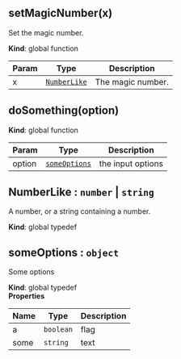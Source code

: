 <a name="setMagicNumber"></a>

## setMagicNumber(x)
Set the magic number.

**Kind**: global function  

| Param | Type | Description |
| --- | --- | --- |
| x | [<code>NumberLike</code>](#NumberLike) | The magic number. |

<a name="doSomething"></a>

## doSomething(option)
**Kind**: global function  

| Param | Type | Description |
| --- | --- | --- |
| option | [<code>someOptions</code>](#someOptions) | the input options |

<a name="NumberLike"></a>

## NumberLike : <code>number</code> \| <code>string</code>
A number, or a string containing a number.

**Kind**: global typedef  
<a name="someOptions"></a>

## someOptions : <code>object</code>
Some options

**Kind**: global typedef  
**Properties**

| Name | Type | Description |
| --- | --- | --- |
| a | <code>boolean</code> | flag |
| some | <code>string</code> | text |


